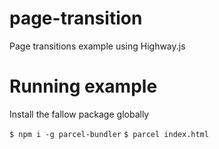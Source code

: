 # page-transition
Page transitions example using Highway.js

# Running example
Install the fallow package globally

`$ npm i -g parcel-bundler`
`$ parcel index.html`
